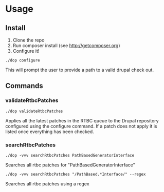 # Usage

## Install
1. Clone the repo
2. Run composer install (see <http://getcomposer.org>)
3. Configure it!

```
./dop configure
```
This will prompt the user to provide a path to a valid drupal check out.

## Commands

### validateRtbcPatches


```
./dop validateRtbcPatches
```
Applies all the latest patches in the RTBC queue to the Drupal repository configured using the configure command. If a patch does not apply it is listed once everything has been checked.

### searchRtbcPatches

```
./dop -vvv searchRtbcPatches PathBasedGeneratorInterface
```
Searches all rtbc patches for "PathBasedGeneratorInterface"


```
./dop -vvv searchRtbcPatches "/PathBased.*Interface/" --regex
```
Searches all rtbc patches using a regex
